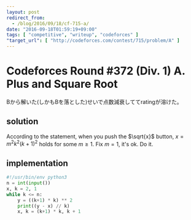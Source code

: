 ```yaml
---
layout: post
redirect_from:
  - /blog/2016/09/18/cf-715-a/
date: "2016-09-18T01:59:19+09:00"
tags: [ "competitive", "writeup", "codeforces" ]
"target_url": [ "http://codeforces.com/contest/715/problem/A" ]
---
```


# Codeforces Round #372 (Div. 1) A. Plus and Square Root

Bから解いた(しかもBを落とした)せいで点数減衰しててratingが溶けた。

## solution

According to the statement, when you push the $\sqrt{x}$ button, $x = m^2k^2(k+1)^2$ holds for some $m \ge 1$.
Fix $m = 1$, it's ok. Do it.

## implementation

``` python
#!/usr/bin/env python3
n = int(input())
x, k = 2, 1
while k <= n:
    y = ((k+1) * k) ** 2
    print((y - x) // k)
    x, k = (k+1) * k, k + 1
```
